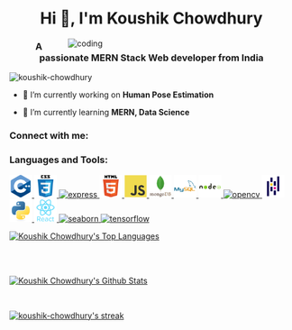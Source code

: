 <h1 align="center">Hi 👋, I'm Koushik Chowdhury</h1>
<img align = "right" alt = "coding" width = "400" src = "https://storage.googleapis.com/britech-blog-engineer-bri-3/2022/1/2022-01-11-102039576949-9d8e4389-8333-43df-8777-bc68e7f9ce00.jpg">
<h3 align="center">A passionate MERN Stack Web developer from India</h3>

<p align="left"> <img src="https://komarev.com/ghpvc/?username=koushik-chowdhury&label=Profile%20views&color=0e75b6&style=flat" alt="koushik-chowdhury" /> </p>

- 🔭 I’m currently working on **Human Pose Estimation**

- 🌱 I’m currently learning **MERN, Data Science**

<h3 align="left">Connect with me:</h3>
<p align="left">
</p>

<h3 align="left">Languages and Tools:</h3>
<p align="left"> <a href="https://www.w3schools.com/cpp/" target="_blank" rel="noreferrer"> <img src="https://raw.githubusercontent.com/devicons/devicon/master/icons/cplusplus/cplusplus-original.svg" alt="cplusplus" width="40" height="40"/> </a> <a href="https://www.w3schools.com/css/" target="_blank" rel="noreferrer"> <img src="https://raw.githubusercontent.com/devicons/devicon/master/icons/css3/css3-original-wordmark.svg" alt="css3" width="40" height="40"/> </a> <a href="https://expressjs.com" target="_blank" rel="noreferrer"> <img src="https://img.icons8.com/color/48/000000/redux.png" alt="express" width="40" height="40"/> </a> <a href="https://www.w3.org/html/" target="_blank" rel="noreferrer"> <img src="https://raw.githubusercontent.com/devicons/devicon/master/icons/html5/html5-original-wordmark.svg" alt="html5" width="40" height="40"/> </a> <a href="https://developer.mozilla.org/en-US/docs/Web/JavaScript" target="_blank" rel="noreferrer"> <img src="https://raw.githubusercontent.com/devicons/devicon/master/icons/javascript/javascript-original.svg" alt="javascript" width="40" height="40"/> </a> <a href="https://www.mongodb.com/" target="_blank" rel="noreferrer"> <img src="https://raw.githubusercontent.com/devicons/devicon/master/icons/mongodb/mongodb-original-wordmark.svg" alt="mongodb" width="40" height="40"/> </a> <a href="https://www.mysql.com/" target="_blank" rel="noreferrer"> <img src="https://raw.githubusercontent.com/devicons/devicon/master/icons/mysql/mysql-original-wordmark.svg" alt="mysql" width="40" height="40"/> </a> <a href="https://nodejs.org" target="_blank" rel="noreferrer"> <img src="https://raw.githubusercontent.com/devicons/devicon/master/icons/nodejs/nodejs-original-wordmark.svg" alt="nodejs" width="40" height="40"/> </a> <a href="https://opencv.org/" target="_blank" rel="noreferrer"> <img src="https://www.vectorlogo.zone/logos/opencv/opencv-icon.svg" alt="opencv" width="40" height="40"/> </a> <a href="https://pandas.pydata.org/" target="_blank" rel="noreferrer"> <img src="https://raw.githubusercontent.com/devicons/devicon/2ae2a900d2f041da66e950e4d48052658d850630/icons/pandas/pandas-original.svg" alt="pandas" width="40" height="40"/> </a> <a href="https://www.python.org" target="_blank" rel="noreferrer"> <img src="https://raw.githubusercontent.com/devicons/devicon/master/icons/python/python-original.svg" alt="python" width="40" height="40"/> </a> <a href="https://reactjs.org/" target="_blank" rel="noreferrer"> <img src="https://raw.githubusercontent.com/devicons/devicon/master/icons/react/react-original-wordmark.svg" alt="react" width="40" height="40"/> </a> <a href="https://seaborn.pydata.org/" target="_blank" rel="noreferrer"> <img src="https://seaborn.pydata.org/_images/logo-mark-lightbg.svg" alt="seaborn" width="40" height="40"/> </a> <a href="https://www.tensorflow.org" target="_blank" rel="noreferrer"> <img src="https://www.vectorlogo.zone/logos/tensorflow/tensorflow-icon.svg" alt="tensorflow" width="40" height="40"/> </a> </p>



<!-- <p style=>&nbsp;<img align="center" src="https://github-readme-stats.vercel.app/api?username=koushik-chowdhury&show_icons=true&locale=en" alt="koushik-chowdhury" /></p>

<p><img align="center" src="https://github-readme-streak-stats.herokuapp.com/?user=koushik-chowdhury&" alt="koushik-chowdhury" /></p> -->







  <a href="https://github.com/koushik-chowdhury/github-readme-stats"><img alt="Koushik Chowdhury's Top Languages" src="https://github-readme-stats.vercel.app/api/top-langs/?username=koushik-chowdhury&langs_count=8&count_private=true&layout=compact&theme=react&hide_border=true&bg_color=060A0CD0" /></a>

  <br>
  <br>

  <a href="https://github.com/koushik-chowdhury/github-readme-stats"><img alt="Koushik Chowdhury's Github Stats" src="https://github-readme-stats.vercel.app/api?username=koushik-chowdhury&show_icons=true&count_private=true&theme=react&hide_border=true&bg_color=060A0CD0" /></a>

  <br>

  <p align="">
    <a href="https://github.com/koushik-chowdhury/github-readme-streak-stats">
        <img title="🔥 Get streak stats for your profile at git.io/streak-stats" alt="koushik-chowdhury's streak" src="https://github-readme-streak-stats.herokuapp.com/?user=koushik-chowdhury&theme=black-ice&hide_border=true&stroke=0000&background=060A0CD0"/>
    </a>
</p>



